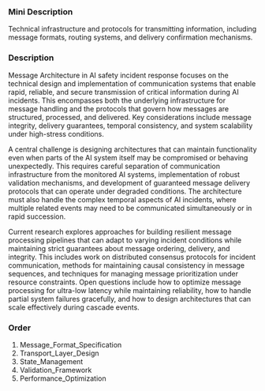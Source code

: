 ### Mini Description

Technical infrastructure and protocols for transmitting information, including message formats, routing systems, and delivery confirmation mechanisms.

### Description

Message Architecture in AI safety incident response focuses on the technical design and implementation of communication systems that enable rapid, reliable, and secure transmission of critical information during AI incidents. This encompasses both the underlying infrastructure for message handling and the protocols that govern how messages are structured, processed, and delivered. Key considerations include message integrity, delivery guarantees, temporal consistency, and system scalability under high-stress conditions.

A central challenge is designing architectures that can maintain functionality even when parts of the AI system itself may be compromised or behaving unexpectedly. This requires careful separation of communication infrastructure from the monitored AI systems, implementation of robust validation mechanisms, and development of guaranteed message delivery protocols that can operate under degraded conditions. The architecture must also handle the complex temporal aspects of AI incidents, where multiple related events may need to be communicated simultaneously or in rapid succession.

Current research explores approaches for building resilient message processing pipelines that can adapt to varying incident conditions while maintaining strict guarantees about message ordering, delivery, and integrity. This includes work on distributed consensus protocols for incident communication, methods for maintaining causal consistency in message sequences, and techniques for managing message prioritization under resource constraints. Open questions include how to optimize message processing for ultra-low latency while maintaining reliability, how to handle partial system failures gracefully, and how to design architectures that can scale effectively during cascade events.

### Order

1. Message_Format_Specification
2. Transport_Layer_Design
3. State_Management
4. Validation_Framework
5. Performance_Optimization
